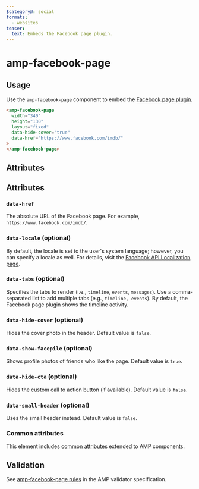```yaml
---
$category@: social
formats:
  - websites
teaser:
  text: Embeds the Facebook page plugin.
---
```


<!---
Copyright 2018 The AMP HTML Authors. All Rights Reserved.

Licensed under the Apache License, Version 2.0 (the "License");
you may not use this file except in compliance with the License.
You may obtain a copy of the License at

      http://www.apache.org/licenses/LICENSE-2.0

Unless required by applicable law or agreed to in writing, software
distributed under the License is distributed on an "AS-IS" BASIS,
WITHOUT WARRANTIES OR CONDITIONS OF ANY KIND, either express or implied.
See the License for the specific language governing permissions and
limitations under the License.
-->

# amp-facebook-page

## Usage

Use the `amp-facebook-page` component to embed the [Facebook page plugin](https://developers.facebook.com/docs/plugins/page-plugin).

```html
<amp-facebook-page
  width="340"
  height="130"
  layout="fixed"
  data-hide-cover="true"
  data-href="https://www.facebook.com/imdb/"
>
</amp-facebook-page>
```

## Attributes

## Attributes

### `data-href`

The absolute URL of the Facebook page. For example,
`https://www.facebook.com/imdb/`.

### `data-locale` (optional)

By default, the locale is set to the user's system language; however, you can
specify a locale as well. For details, visit the
[Facebook API Localization page](https://developers.facebook.com/docs/internationalization).

### `data-tabs` (optional)

Specifies the tabs to render (i.e., `timeline`, `events`, `messages`). Use a
comma-separated list to add multiple tabs (e.g., `timeline, events`). By
default, the Facebook page plugin shows the timeline activity.

### `data-hide-cover` (optional)

Hides the cover photo in the header. Default value is `false`.

### `data-show-facepile` (optional)

Shows profile photos of friends who like the page. Default value is `true`.

### `data-hide-cta` (optional)

Hides the custom call to action button (if available). Default value is `false`.

### `data-small-header` (optional)

Uses the small header instead. Default value is `false`.

### Common attributes

This element includes [common attributes](https://amp.dev/documentation/guides-and-tutorials/learn/common_attributes)
extended to AMP components.

## Validation

See [amp-facebook-page rules](validator-amp-facebook-page.protoascii) in the AMP validator specification.
